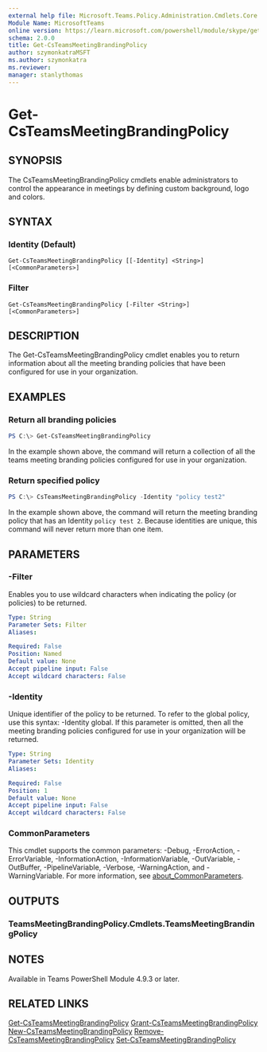 ```yaml
---
external help file: Microsoft.Teams.Policy.Administration.Cmdlets.Core.dll-Help.xml
Module Name: MicrosoftTeams
online version: https://learn.microsoft.com/powershell/module/skype/get-csteamsmeetingbrandingpolicy
schema: 2.0.0
title: Get-CsTeamsMeetingBrandingPolicy
author: szymonkatraMSFT
ms.author: szymonkatra
ms.reviewer:
manager: stanlythomas
---
```


# Get-CsTeamsMeetingBrandingPolicy

## SYNOPSIS
The CsTeamsMeetingBrandingPolicy cmdlets enable administrators to control the appearance in meetings by defining custom background, logo and colors.


## SYNTAX

### Identity (Default)
```
Get-CsTeamsMeetingBrandingPolicy [[-Identity] <String>] [<CommonParameters>]
```

### Filter
```
Get-CsTeamsMeetingBrandingPolicy [-Filter <String>] [<CommonParameters>]
```

## DESCRIPTION
The Get-CsTeamsMeetingBrandingPolicy cmdlet enables you to return information about all the meeting branding policies that have been configured for use in your organization.

## EXAMPLES

### Return all branding policies
```powershell
PS C:\> Get-CsTeamsMeetingBrandingPolicy
```

In the example shown above, the command will return a collection of all the teams meeting branding policies configured for use in your organization.

### Return specified policy
```powershell
PS C:\> CsTeamsMeetingBrandingPolicy -Identity "policy test2"
```

In the example shown above, the command will return the meeting branding policy that has an Identity `policy test 2`. Because identities are unique, this command will never return more than one item.

## PARAMETERS

### -Filter
Enables you to use wildcard characters when indicating the policy (or policies) to be returned.

```yaml
Type: String
Parameter Sets: Filter
Aliases:

Required: False
Position: Named
Default value: None
Accept pipeline input: False
Accept wildcard characters: False
```

### -Identity
Unique identifier of the policy to be returned. To refer to the global policy, use this syntax: -Identity global. If this parameter is omitted, then all the meeting branding policies configured for use in your organization will be returned.

```yaml
Type: String
Parameter Sets: Identity
Aliases:

Required: False
Position: 1
Default value: None
Accept pipeline input: False
Accept wildcard characters: False
```

### CommonParameters
This cmdlet supports the common parameters: -Debug, -ErrorAction, -ErrorVariable, -InformationAction, -InformationVariable, -OutVariable, -OutBuffer, -PipelineVariable, -Verbose, -WarningAction, and -WarningVariable. For more information, see [about_CommonParameters](https://go.microsoft.com/fwlink/?LinkID=113216).

## OUTPUTS

### TeamsMeetingBrandingPolicy.Cmdlets.TeamsMeetingBrandingPolicy

## NOTES

Available in Teams PowerShell Module 4.9.3 or later.

## RELATED LINKS

[Get-CsTeamsMeetingBrandingPolicy](Get-CsTeamsMeetingBrandingPolicy.md)
[Grant-CsTeamsMeetingBrandingPolicy](Grant-CsTeamsMeetingBrandingPolicy.md)
[New-CsTeamsMeetingBrandingPolicy](New-CsTeamsMeetingBrandingPolicy.md)
[Remove-CsTeamsMeetingBrandingPolicy](Remove-CsTeamsMeetingBrandingPolicy.md)
[Set-CsTeamsMeetingBrandingPolicy](Set-CsTeamsMeetingBrandingPolicy.md)